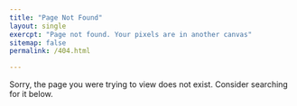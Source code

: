 ```yaml
---
title: "Page Not Found"
layout: single
exercpt: "Page not found. Your pixels are in another canvas"
sitemap: false
permalink: /404.html

---
```

Sorry, the page you were trying to view does not exist. Consider searching for it below.

<script type="text/javascript">
  var GOOG_FIXURL_LANG = 'en';
  var GOOG_FIXURL_SITE = '{{ site.url }}'
</script>
<script type="text/javascript"
  src="//linkhelp.clients.google.com/tbproxy/lh/wm/fixurl.js">
</script>
